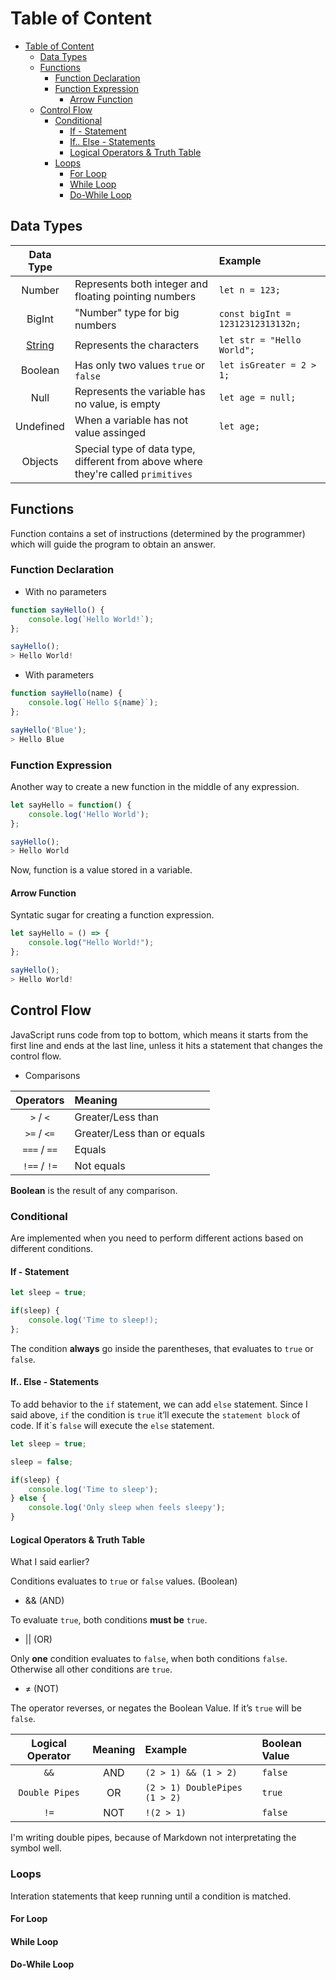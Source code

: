 # Table of Content

- [Table of Content](#table-of-content)
  - [Data Types](#data-types)
  - [Functions](#functions)
    - [Function Declaration](#function-declaration)
    - [Function Expression](#function-expression)
      - [Arrow Function](#arrow-function)
  - [Control Flow](#control-flow)
    - [Conditional](#conditional)
      - [If - Statement](#if---statement)
      - [If.. Else - Statements](#if-else---statements)
      - [Logical Operators & Truth Table](#logical-operators--truth-table)
    - [Loops](#loops)
      - [For Loop](#for-loop)
      - [While Loop](#while-loop)
      - [Do-While Loop](#do-while-loop)

## Data Types

|      Data Type      |                                                                                   | Example                           |
| :-----------------: | :-------------------------------------------------------------------------------- | :-------------------------------- |
|       Number        | Represents both integer and floating pointing numbers                             | `let n = 123;`                    |
|       BigInt        | "Number" type for big numbers                                                     | `const bigInt = 12312312313132n;` |
| [String](String.md) | Represents the characters                                                         | `let str = "Hello World";`        |
|       Boolean       | Has only two values `true` or `false`                                             | `let isGreater = 2 > 1;`          |
|        Null         | Represents the variable has no value, is empty                                    | `let age = null;`                 |
|      Undefined      | When a variable has not value assinged                                            | `let age;`                        |
|       Objects       | Special type of data type, different from above where they're called `primitives` |

## Functions

Function contains a set of instructions (determined by the programmer) which will guide the program to obtain an answer.

### Function Declaration

- With no parameters
```javascript
function sayHello() {
    console.log(`Hello World!`);
};

sayHello();
> Hello World!
```

- With parameters
```javascript
function sayHello(name) {
    console.log(`Hello ${name}`);
};

sayHello('Blue');
> Hello Blue
```

### Function Expression

Another way to create a new function in the middle of any expression.

```javascript
let sayHello = function() {
    console.log('Hello World');
};

sayHello();
> Hello World
```

Now, function is a value stored in a variable.

#### Arrow Function

Syntatic sugar for creating a function expression.

```javascript
let sayHello = () => {
    console.log("Hello World!");
};

sayHello();
> Hello World!
```

## Control Flow

JavaScript runs code from top to bottom, which means it starts from the first line and ends at the last line, unless it hits a statement that changes the control flow.

- Comparisons

|  Operators   | Meaning                     |
| :----------: | :-------------------------- |
|  `>` / `<`   | Greater/Less than           |
| `>=` / `<=`  | Greater/Less than or equals |
| `===` / `==` | Equals                      |
| `!==` / `!=` | Not equals                  |

**Boolean** is the result of any comparison.

### Conditional

Are implemented when you need to perform different actions based on different conditions.

#### If - Statement

```jsx
let sleep = true;

if(sleep) {
	console.log('Time to sleep!);
};
```

The condition **always** go inside the parentheses, that evaluates to `true` or `false`.

#### If.. Else - Statements

To add behavior to the `if` statement, we can add `else` statement. Since I said above, `if` the condition is `true` it’ll execute the `statement block` of code. If it´s `false` will execute the `else` statement.

```jsx
let sleep = true;

sleep = false;

if(sleep) {
	console.log('Time to sleep');
} else {
	console.log('Only sleep when feels sleepy');
}
```

#### Logical Operators & Truth Table

What I said earlier?

Conditions evaluates to `true` or `false` values. (Boolean)

- && (AND)

To evaluate `true`, both conditions **must be** `true`.

- || (OR)

Only **one** condition evaluates to `false`, when both conditions `false`. Otherwise all other conditions are `true`.

- ≠ (NOT)

The operator reverses, or negates the Boolean Value. If it’s `true` will be `false`.

| Logical Operator | Meaning | Example                       | Boolean Value |
| :--------------: | :-----: | :---------------------------- | :------------ |
|       `&&`       |   AND   | `(2 > 1) && (1 > 2)`          | `false`       |
|  `Double Pipes`  |   OR    | `(2 > 1) DoublePipes (1 > 2)` | `true`        |
|       `!=`       |   NOT   | `!(2 > 1)`                    | `false`       |

I'm writing double pipes, because of Markdown not interpretating the symbol well.

### Loops
Interation statements that keep running until a condition is matched.

#### For Loop

#### While Loop

#### Do-While Loop